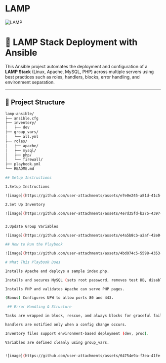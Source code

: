 # LAMP


![LAMP](https://github.com/user-attachments/assets/ffcfa878-a112-4fc5-882d-13b2216c3042)

# 🚀 LAMP Stack Deployment with Ansible

This Ansible project automates the deployment and configuration of a **LAMP Stack** (Linux, Apache, MySQL, PHP) across multiple servers using best practices such as roles, handlers, blocks, error handling, and environment separation.

---

## 📁 Project Structure

```bash
lamp-ansible/
├── ansible.cfg
├── inventory/
│   ├── dev
├── group_vars/
│   └── all.yml
├── roles/
│   ├── apache/
│   ├── mysql/
│   ├── php/
│   └── firewall/
├── playbook.yml
└── README.md

## Setup Instructions

1.Setup Instructions

![image](https://github.com/user-attachments/assets/e7e0e245-a81d-41c5-90dd-a3e7851db564)

2.Set Up Inventory

![image](https://github.com/user-attachments/assets/4e7d35fd-b275-4397-872b-0c77889b2c3c)


3.Update Group Variables

![image](https://github.com/user-attachments/assets/e4a5b8cb-a2af-42e0-a190-e0bb4e4cff1f)

## How to Run the Playbook

![image](https://github.com/user-attachments/assets/4bd074c5-5598-4353-aa60-8a2d9ebbe9b3)

# What This Playbook Does

Installs Apache and deploys a sample index.php.

Installs and secures MySQL (sets root password, removes test DB, disables remote root login).

Installs PHP and validates Apache can serve PHP pages.

(Bonus) Configures UFW to allow ports 80 and 443.

 ## Error Handling & Structure

Tasks are wrapped in block, rescue, and always blocks for graceful failure.

handlers are notified only when a config change occurs.

Inventory files support environment-based deployment (dev, prod).

Variables are defined cleanly using group_vars.


![image](https://github.com/user-attachments/assets/64754e9a-f3ea-41fe-8af6-3ec44a07095c)


